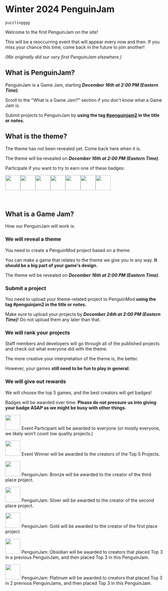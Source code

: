 # Winter 2024 PenguinJam

<!-- Try not to touch the ```host or ```collab sections, they are direct user links -->
<!-- You should translate ```warning sections though. -->
```host
puzzlingggg
```

Welcome to the first PenguinJam on the site!

This will be a reoccurring event that will appear every now and then. If you miss your chance this time, come back in the future to join another!

*(We originally did our very first PenguinJam elsewhere.)*

## What is PenguinJam?
PenguinJam is a Game Jam, starting ***December 16th at 2:00 PM (Eastern Time)***.

Scroll to the "What is a Game Jam?" section if you don't know what a Game Jam is.

Submit projects to PenguinJam by **using the tag [#penguinjam2](/search?q=%23penguinjam2) in the title or notes.**

## What is the theme?
The theme has not been revealed yet. Come back here when it is.

The theme will be revealed on ***December 16th at 2:00 PM (Eastern Time)***.

Participate if you want to try to earn one of these badges:
<div style="display:flex;flex-direction:row">
    <img src="https://penguinmod.com/badges/participant.png" width="48"></img>
    <img src="https://penguinmod.com/badges/eventwinner.png" width="48"></img>
    <img src="https://penguinmod.com/badges/penguinjambronze.png" width="48"></img>
    <img src="https://penguinmod.com/badges/penguinjamsilver.png" width="48"></img>
    <img src="https://penguinmod.com/badges/penguinjamgold.png" width="48"></img>
    <img src="https://penguinmod.com/badges/penguinjamobsidian.png" width="48"></img>
    <img src="https://penguinmod.com/badges/penguinjamplatinum.png" width="48"></img>
</div>
<br></br>

## What is a Game Jam?
How our PenguinJam will work is:

### We will reveal a theme
You need to create a PenguinMod project based on a theme.

You can make a game that relates to the theme we give you in any way. **It should be a big part of your game's design.**

The theme will be revealed on ***December 16th at 2:00 PM (Eastern Time)***.

### Submit a project
You need to upload your theme-related project to PenguinMod **using the tag #penguinjam2 in the title or notes.**

Make sure to upload your projects by ***December 24th at 2:00 PM (Eastern Time)***! Do not upload them any later than that.

### We will rank your projects
Staff members and developers will go through all of the published projects and check out what everyone did with the theme.

The more creative your interpretation of the theme is, the better.

However, your games **still need to be fun to play in general.**

### We will give out rewards
We will choose the top 5 games, and the best creators will get badges!

Badges will be awarded over time. **Please do not pressure us into giving your badge ASAP as we might be busy with other things.**

<img src="https://penguinmod.com/badges/participant.png" width="48"></img>
Event Participant will be awarded to everyone (or mostly everyone, we likely won’t count low quality projects.)

<img src="https://penguinmod.com/badges/eventwinner.png" width="48"></img>
Event Winner will be awarded to the creators of the Top 5 Projects.

<img src="https://penguinmod.com/badges/penguinjambronze.png" width="48"></img>
PenguinJam: Bronze will be awarded to the creator of the third place project.

<img src="https://penguinmod.com/badges/penguinjamsilver.png" width="48"></img>
PenguinJam: Silver will be awarded to the creator of the second place project.

<img src="https://penguinmod.com/badges/penguinjamgold.png" width="48"></img>
PenguinJam: Gold will be awarded to the creator of the first place project.

<img src="https://penguinmod.com/badges/penguinjamobsidian.png" width="48"></img>
PenguinJam: Obsidian will be awarded to creators that placed Top 3 in a previous PenguinJam, and then placed Top 3 in this PenguinJam.

<img src="https://penguinmod.com/badges/penguinjamplatinum.png" width="48"></img>
PenguinJam: Platinum will be awarded to creators that placed Top 3 in 2 previous PenguinJams, and then placed Top 3 in this PenguinJam.
